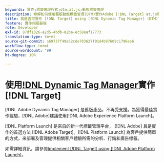 ```yaml
---
keywords: 實作;標籤管理程式;dtm;at.js;動態標籤管理
description: 瞭解如何使用舊版動態標籤管理(DTM)實作Adobe [!DNL Target] at.js程式庫。 Adobe啟動是實作 [!DNL Target]的偏好方法。
title: 我是否可實作 [!DNL Target] using [!DNL Dynamic Tag Manager] (DTM)?
feature: 實作伺服器端
role: Developer
exl-id: 87df1326-a2d5-4bdb-82ba-ec58eaf17773
translation-type: tm+mt
source-git-commit: a69737f49a52cde703627f91d4b97609c1796ee6
workflow-type: tm+mt
source-wordcount: '99'
ht-degree: 10%

---
```


# 使用[!DNL Dynamic Tag Manager](DTM)實作[!DNL Target]

[!DNL Adobe Dynamic Tag Manager] 是舊版產品，不再受支援。為獲得最佳實作經驗，[!DNL Adobe]建議使用[!DNL Adobe Experience Platform Launch]。

[!DNL Platform Launch] 是來自的新一代標籤管理平台， [!DNL Adobe] 且是實作的首選方法 [!DNL Adobe Target]。[!DNL Platform Launch] 為客戶提供簡單的方式，來部署及管理提供相關客戶體驗所需的分析、行銷和廣告標籤。

如需詳細資訊，請參閱[Implement [!DNL Target] using [!DNL Adobe Platform Launch]](/help/c-implementing-target/c-implementing-target-for-client-side-web/how-to-deployatjs/cmp-implementing-target-using-adobe-launch.md)。

